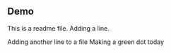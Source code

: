 ## Demo
This is a readme file.
Adding a line.

Adding another line to a file
Making a green dot today
